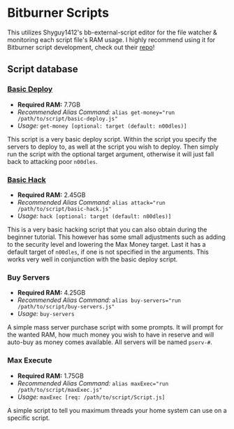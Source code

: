 # Bitburner Scripts

This utilizes Shyguy1412's bb-external-script editor for the file watcher & monitoring each script file's RAM usage. I highly recommend using it for Bitburner script development, check out their [repo](https://github.com/shyguy1412/bb-external-editor)!

## Script database

### [Basic Deploy](https://github.com/derrickdryer/bitburner-scripts/servers/home/basic-deploy.js)

- **Required RAM:** 7.7GB
- *Recommended Alias Command:* `alias get-money="run /path/to/script/basic-deploy.js"`
- *Usage:* `get-money [optional: target (default: n00dles)]`

This script is a very basic deploy script. Within the script you specify the servers to deploy to, as well at the script you wish to deploy. Then simply run the script with the optional target argument, otherwise it will just fall back to attacking poor `n00dles`.

### [Basic Hack](https://github.com/derrickdryer/bitburner-scripts/servers/home/basic-hack.js)

- **Required RAM:** 2.45GB
- *Recommended Alias Command:* `alias attack="run /path/to/script/basic-hack.js"`
- *Usage:* `hack [optional: target (default: n00dles)]`

This is a very basic hacking script that you can also obtain during the beginner tutorial. This however has some small adjustments such as adding to the security level and lowering the Max Money target. Last it has a default target of `n00dles`, if one is not specified in the arguments. This works very well in conjunction with the basic deploy script.

### Buy Servers

- **Required RAM:** 4.25GB
- *Recommended Alias Command:* `alias buy-servers="run /path/to/script/buy-servers.js"`
- *Usage:* `buy-servers`

A simple mass server purchase script with some prompts. It will prompt for the wanted RAM, how much money you wish to have in reserve and will auto-buy as money comes available. All servers will be named `pserv-#`.

### Max Execute

- **Required RAM:** 1.75GB
- *Recommended Alias Command:* `alias maxExec="run /path/to/script/maxExec.js"`
- *Usage:* `maxExec [req: /path/to/script/Script.js]`

A simple script to tell you maximum threads your home system can use on a specific script.